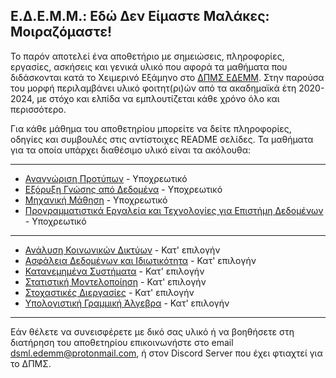 ## Ε.Δ.Ε.Μ.Μ.: Εδώ Δεν Είμαστε Μαλάκες: Μοιραζόμαστε!

Το παρόν αποτελεί ένα αποθετήριο με σημειώσεις, πληροφορίες, εργασίες, ασκήσεις και γενικά υλικό που αφορά τα μαθήματα που διδάσκονται κατά το Χειμερινό Εξάμηνο στο [ΔΠΜΣ ΕΔΕΜΜ](https://dsml.ece.ntua.gr/studies/courses). Στην παρούσα του μορφή περιλαμβάνει υλικό φοιτητ(ρι)ών από τα ακαδημαϊκά έτη 2020-2024, με στόχο και ελπίδα να εμπλουτίζεται κάθε χρόνο όλο και περισσότερο.

Για κάθε μάθημα του αποθετηρίου μπορείτε να δείτε πληροφορίες, οδηγίες και συμβουλές στις αντίστοιχες README σελίδες. Τα μαθήματα για τα οποία υπάρχει διαθέσιμο υλικό είναι τα ακόλουθα:

---

- [Αναγνώριση Προτύπων](Pattern%20Recognition) - Υποχρεωτικό
- [Εξόρυξη Γνώσης από Δεδομένα](Data%20Mining) - Υποχρεωτικό
- [Μηχανική Μάθηση](Machine%20Learning) - Υποχρεωτικό
- [Προγραμματιστικά Εργαλεία και Τεχνολογίες για Επιστήμη Δεδομένων](Programming%20Tools%20and%20Technologies%20for%20Data%20Science) - Υποχρεωτικό

---

- [Ανάλυση Κοινωνικών Δικτύων](Social%20Networks%20Analysis) - Κατ' επιλογήν
- [Ασφάλεια Δεδομένων και Ιδιωτικότητα](Data%20Security%20&%20Privacy) - Κατ' επιλογήν
- [Κατανεμημένα Συστήματα](Distributed%20Systems) - Κατ' επιλογήν
- [Στατιστική Μοντελοποίηση](Statistical%20Modeling) - Κατ' επιλογήν
- [Στοχαστικές Διεργασίες](Stochastic%20Processes) - Κατ' επιλογήν
- [Υπολογιστική Γραμμική Άλγεβρα](Computational%20Linear%20Algebra) - Κατ' επιλογήν

---

Εάν θέλετε να συνεισφέρετε με δικό σας υλικό ή να βοηθήσετε στη διατήρηση του αποθετηρίου επικοινωνήστε στο email dsml.edemm@protonmail.com, ή στον Discord Server που έχει φτιαχτεί για το ΔΠΜΣ.
